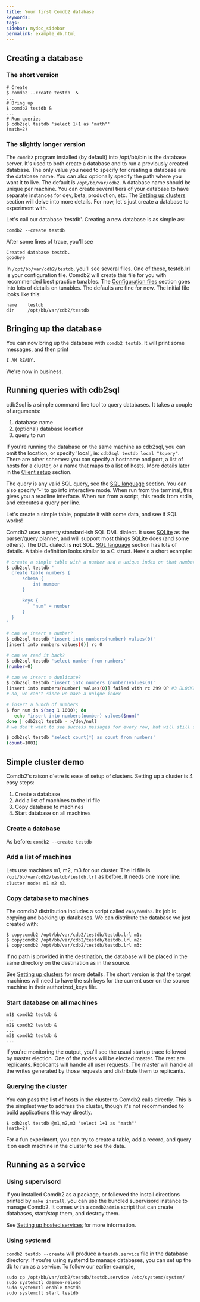 ```yaml
---
title: Your first Comdb2 database
keywords:
tags:
sidebar: mydoc_sidebar
permalink: example_db.html
---
```


## Creating a database

### The short version

```
# Create
$ comdb2 --create testdb  &
...
# Bring up
$ comdb2 testdb &
...
# Run queries
$ cdb2sql testdb 'select 1+1 as "math"'
(math=2)
```

### The slightly longer version

The ```comdb2``` program installed (by default) into /opt/bb/bin is the database server.  It's used to both create a database and to run a previously created database.  The only value you need to specify for creating a database are the database name.  You can also optionally specify the path where you want it to live.  The default is `/opt/bb/var/cdb2`.  A database name should be unique per machine.  You can create several tiers of your database to have separate instances for dev, beta, production, etc. The [Setting up clusters](cluster.html) section will delve into more details. For now, let's just create a database to experiment with.

Let's call our database 'testdb'. Creating a new database is as simple as:

```
comdb2 --create testdb
```

After some lines of trace, you'll see

```
Created database testdb.
goodbye
```
In ```/opt/bb/var/cdb2/testdb```, you'll see several files.  One of these, testdb.lrl is your configuration file.  Comdb2 will create this file for you with recommended
best practice tunables.  The [Configuration files](config_files.html) section goes into lots of details on tunables.  The defaults are fine for now.  The initial file
looks like this:

```
name    testdb
dir     /opt/bb/var/cdb2/testdb
```

## Bringing up the database

You can now bring up the database with ```comdb2 testdb```.  It will print some messages, and then print

```
I AM READY.
```

We're now in business.

## Running queries with cdb2sql

cdb2sql is a simple command line tool to query databases.  It takes a couple of arguments: 

1. database name
2. (optional) database location
3. query to run

If you're running the database on the same machine as cdb2sql, you can omit the location, or specify 'local', ie: `cdb2sql testdb local "$query"`.  There are other schemes: you can specify
a hostname and port, a list of hosts for a cluster, or a name that maps to a list of hosts.  More details later in the [Client setup](clients.html) section.

The query is any valid SQL
query, see the [SQL language](sql.html) section.  You can also specify '-' to go into interactive mode.  When run from the terminal, this gives you
a readline interface.  When run from a script, this reads from stdin, and executes a query per line.

Let's create a simple table, populate it with some data, and see if SQL works!

Comdb2 uses a pretty standard-ish SQL DML dialect.  It uses [SQLite](http://sqlite.org) as the parser/query planner, and will support most things SQLite does (and some others).  The DDL dialect is **not** SQL.  [SQL language](sql.html) section has lots of details.  A table definition looks similar to a C struct.  Here's a short example:

```sh
# create a simple table with a number and a unique index on that number
$ cdb2sql testdb '
  create table numbers {
      schema {
          int number
      }

      keys {
          "num" = number
      }
  }
'

# can we insert a number?
$ cdb2sql testdb 'insert into numbers(number) values(0)'
[insert into numbers values(0)] rc 0

# can we read it back?
$ cdb2sql testdb 'select number from numbers'
(number=0)

# can we insert a duplicate?
$ cdb2sql testdb 'insert into numbers (number)values(0)'
[insert into numbers(number) values(0)] failed with rc 299 OP #3 BLOCK2_SEQV2(824): add key constraint duplicate key 'NUM' on table 'numbers' index 0
# no, we can't since we have a unique index

# insert a bunch of numbers
$ for num in $(seq 1 1000); do
   echo "insert into numbers(number) values($num)"
done | cdb2sql testdb - >/dev/null
# we don't want to see success messages for every row, but will still see errors

$ cdb2sql testdb 'select count(*) as count from numbers'
(count=1001)
```

## Simple cluster demo

Comdb2's raison d'etre is ease of setup of clusters.  Setting up a cluster is 4 easy steps:

1. Create a database
1. Add a list of machines to the lrl file
1. Copy database to machines
1. Start database on all machines

### Create a database

As before:  ```comdb2 --create testdb```

### Add a list of machines

Lets use machines m1, m2, m3 for our cluster.  The lrl file is ```/opt/bb/var/cdb2/testdb/testdb.lrl``` as before.  It needs one more line:
```cluster nodes m1 m2 m3```.

### Copy database to machines

The comdb2 distribution includes a script called ```copycomdb2```.  Its job is copying and backing up databases.  We can distribute the database
we just created with:

```
$ copycomdb2 /opt/bb/var/cdb2/testdb/testdb.lrl m1:
$ copycomdb2 /opt/bb/var/cdb2/testdb/testdb.lrl m2:
$ copycomdb2 /opt/bb/var/cdb2/testdb/testdb.lrl m3:
```

If no path is provided in the destination, the database will be placed in the same directory on the destination as in the source.

See [Setting up clusters](cluster.html) for more details.  The short version is that the target machines will need to have the ssh keys for the current user on the source machine in their authorized_keys file.

### Start database on all machines

```
m1$ comdb2 testdb &
...
m2$ comdb2 testdb &
...
m3$ comdb2 testdb &
...
```

If you're monitoring the output, you'll see the usual startup trace followed by master election.  One of the nodes will be elected master.  The rest are replicants.  Replicants will handle all user requests.  The master will handle all the writes generated by those requests and distribute them to replicants.

### Querying the cluster

You can pass the list of hosts in the cluster to Comdb2 calls directly.  This is the simplest way to address the cluster, though it's not recommended to build applications this way directly.

```
$ cdb2sql testdb @m1,m2,m3 'select 1+1 as "math"'
(math=2)
```

For a fun experiment, you can try to create a table, add a record, and query it on each machine in the cluster to see the data.

## Running as a service

### Using supervisord

If you installed Comdb2 as a package, or followed the install directions printed by `make install`, you can use the bundled supervisord instance to manage Comdb2.
It comes with a `comdb2admin` script that can create databases, start/stop them, and destroy them.

See [Setting up hosted services](hosted.html) for more information.

### Using systemd

`comdb2 testdb --create` will produce a `testdb.service` file in the database directory.  If you're using systemd to manage databases, you can set up the db to run as a service.  To follow our earlier example,

```
sudo cp /opt/bb/var/cdb2/testdb/testdb.service /etc/systemd/system/
sudo systemctl daemon-reload
sudo systemctl enable testdb
sudo systemctl start testdb
```
